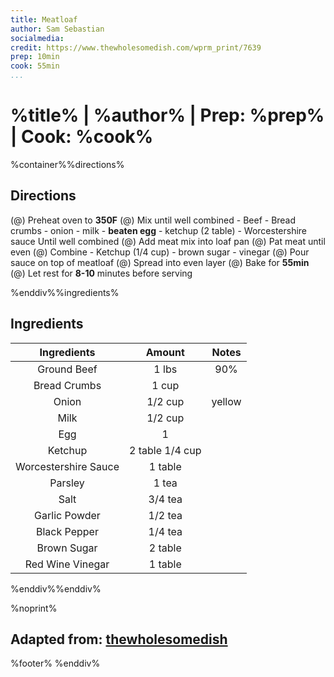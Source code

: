 ```yaml
---
title: Meatloaf
author: Sam Sebastian
socialmedia:
credit: https://www.thewholesomedish.com/wprm_print/7639
prep: 10min
cook: 55min
...
```


# %title% | %author% | Prep: %prep% | Cook: %cook%

%container%%directions%

## Directions
(@) Preheat oven to **350F**
(@) Mix until well combined
    - Beef
    - Bread crumbs
    - onion
    - milk 
    - **beaten egg**
    - ketchup (2 table)
    - Worcestershire sauce
    Until well combined
(@) Add meat mix into loaf pan
(@) Pat meat until even
(@) Combine
    - Ketchup (1/4 cup)
    - brown sugar
    - vinegar
(@) Pour sauce on top of meatloaf
(@) Spread into even layer
(@) Bake for **55min**
(@) Let rest for **8-10** minutes before serving

%enddiv%%ingredients%

## Ingredients
| Ingredients | Amount | Notes |
| :---------: | :----: | :---: |
| Ground Beef | 1 lbs | 90% |
| Bread Crumbs | 1 cup |  |
| Onion | 1/2 cup | yellow |
| Milk | 1/2 cup |  |
| Egg | 1 |  |
| Ketchup | 2 table 1/4 cup |  |
| Worcestershire Sauce | 1 table |  |
| Parsley | 1 tea |  |
| Salt | 3/4 tea |  |
| Garlic Powder | 1/2 tea |  |
| Black Pepper | 1/4 tea |  |
| Brown Sugar | 2 table |  |
| Red Wine Vinegar | 1 table |  |

%enddiv%%enddiv%

%noprint%
## Adapted from: [thewholesomedish](%credit%)
%footer%
%enddiv%
